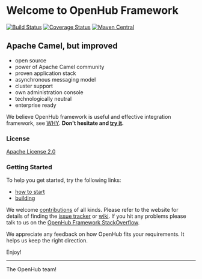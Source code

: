 # Welcome to OpenHub Framework 
[![Build Status](https://travis-ci.org/OpenWiseSolutions/openhub-framework.svg?branch=develop)](https://travis-ci.org/OpenWiseSolutions/openhub-framework) [![Coverage Status](https://coveralls.io/repos/github/OpenWiseSolutions/openhub-framework/badge.svg?branch=develop)](https://coveralls.io/github/OpenWiseSolutions/openhub-framework?branch=develop) [![Maven Central](https://maven-badges.herokuapp.com/maven-central/org.openhubframework/openhub/badge.svg)](https://maven-badges.herokuapp.com/maven-central/org.openhubframework/openhub)

## Apache Camel, but improved

* open source
* power of Apache Camel community
* proven application stack
* asynchronous messaging model
* cluster support
* own administration console
* technologically neutral
* enterprise ready

We believe OpenHub framework is useful and effective integration framework, see [WHY]. **Don't hesitate and [try it].**

### License

[Apache License 2.0]

### Getting Started
To help you get started, try the following links:

* [how to start]
* [building]

We welcome [contributions] of all kinds. Please refer to the website for details of finding the [issue tracker] or [wiki]. 
If you hit any problems please talk to us on the [OpenHub Framework StackOverflow].


We appreciate any feedback on how OpenHub fits your requirements. It helps us keep the right direction.

Enjoy!

--------------------
The OpenHub team!


[WHY]:https://openhubframework.atlassian.net/wiki/spaces/OHF/pages/33600
[try it]:https://openhubframework.atlassian.net/wiki/spaces/OHF/pages/33662/
[Apache License 2.0]: http://www.apache.org/licenses/LICENSE-2.0.txt
[how to start]: https://openhubframework.atlassian.net/wiki/display/OHF/Getting+started
[building]: https://openhubframework.atlassian.net/wiki/x/foM
[contributions]: https://github.com/OpenWiseSolutions/openhub-framework/blob/master/CONTRIBUTING.md
[issue tracker]: https://openhubframework.atlassian.net/projects/OHFJIRA
[wiki]: https://openhubframework.atlassian.net/wiki
[OpenHub Framework StackOverflow]: http://stackoverflow.com/questions/tagged/openhubframework